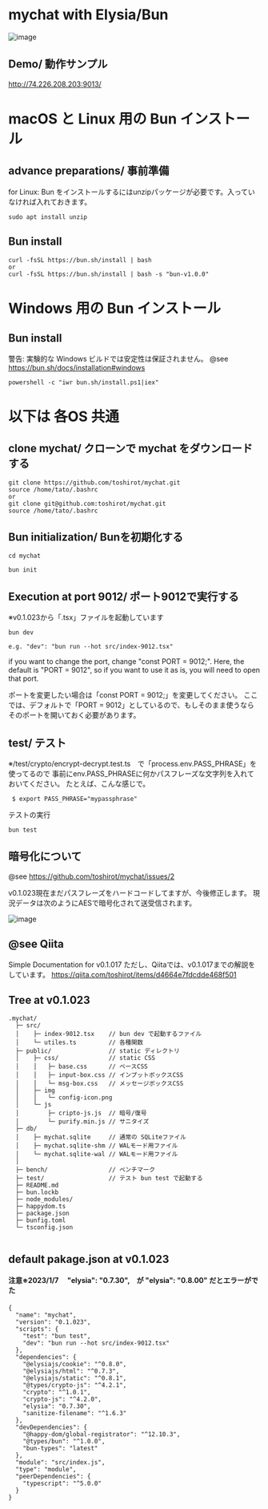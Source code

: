 # mychat with Elysia/Bun

![image](https://github.com/toshirot/mychat/assets/154680/c4ef7aa2-7f31-4440-9ca5-281a2da7bc83)


## Demo/ 動作サンプル

http://74.226.208.203:9013/

# macOS と Linux 用の Bun インストール

## advance preparations/ 事前準備
for Linux: Bun をインストールするにはunzipパッケージが必要です。入っていなければ入れておきます。
```
sudo apt install unzip 
```
## Bun install
```
curl -fsSL https://bun.sh/install | bash
or
curl -fsSL https://bun.sh/install | bash -s "bun-v1.0.0"

```

# Windows 用の Bun インストール

## Bun install

警告: 実験的な Windows ビルドでは安定性は保証されません。
@see  https://bun.sh/docs/installation#windows

```
powershell -c "iwr bun.sh/install.ps1|iex"
```

# 以下は 各OS 共通

## clone mychat/ クローンで mychat をダウンロードする
```
git clone https://github.com/toshirot/mychat.git
source /home/tato/.bashrc
or
git clone git@github.com:toshirot/mychat.git
source /home/tato/.bashrc
```

## Bun initialization/ Bunを初期化する
```
cd mychat
```
```
bun init
```
## Execution at port 9012/ ポート9012で実行する
※v0.1.023から「.tsx」ファイルを起動しています
```
bun dev

e.g. "dev": "bun run --hot src/index-9012.tsx"
```
if you want to change the port, change "const PORT = 9012;".
Here, the default is "PORT = 9012", so if you want to use it as is, you will need to open that port.

ポートを変更したい場合は「const PORT = 9012;」を変更してください。
ここでは、デフォルトで「PORT = 9012」としているので、もしそのまま使うならそのポートを開いておく必要があります。

## test/ テスト

※/test/crypto/encrypt-decrypt.test.ts　で「process.env.PASS_PHRASE」を使ってるので
事前にenv.PASS_PHRASEに何かパスフレーズな文字列を入れておいてください。
たとえば、こんな感じで。
```
 $ export PASS_PHRASE="mypassphrase"
```
テストの実行
```
bun test
```

## 暗号化について

@see https://github.com/toshirot/mychat/issues/2

v0.1.023現在まだパスフレーズをハードコードしてますが、今後修正します。
現況データは次のようにAESで暗号化されて送受信されます。

![image](https://github.com/toshirot/mychat/assets/154680/94d387f5-856f-4ab5-bd9a-6eae2b4ce1eb)

## @see Qiita
Simple Documentation for v0.1.017
ただし、Qiitaでは、v0.1.017までの解説をしています。
https://qiita.com/toshirot/items/d4664e7fdcdde468f501


## Tree at v0.1.023

```
.mychat/
  ├─ src/
  │    ├─ index-9012.tsx    // bun dev で起動するファイル
  │    └─ utiles.ts         // 各種関数
  ├─ public/                // static ディレクトリ
  │    ├─ css/              // static CSS
  │    │   ├─ base.css      // ベースCSS
  │    │   ├─ input-box.css // インプットボックスCSS
  │    │   └─ msg-box.css   // メッセージボックスCSS
  │    ├─ img
  │    │   └─ config-icon.png
  │    └─ js
  │        ├─ cripto-js.js  // 暗号/復号
  │        └─ purify.min.js // サニタイズ
  ├─ db/
  │    ├─ mychat.sqlite     // 通常の SQLiteファイル
  │    ├─ mychat.sqlite-shm // WALモード用ファイル
  │    └─ mychat.sqlite-wal // WALモード用ファイル
  │ 
  ├─ bench/                 // ベンチマーク
  ├─ test/                  // テスト bun test で起動する
  ├─ README.md
  ├─ bun.lockb
  ├─ node_modules/
  ├─ happydom.ts
  ├─ package.json
  ├─ bunfig.toml
  └─ tsconfig.json
 
```

## default pakage.json at v0.1.023

#### 注意※2023/1/7　 "elysia": "0.7.30",　が "elysia": "0.8.00" だとエラーがでた

```
{
  "name": "mychat",
  "version": "0.1.023",
  "scripts": {
    "test": "bun test",
    "dev": "bun run --hot src/index-9012.tsx"
  },
  "dependencies": {
    "@elysiajs/cookie": "^0.8.0",
    "@elysiajs/html": "^0.7.3",
    "@elysiajs/static": "^0.8.1",
    "@types/crypto-js": "^4.2.1",
    "crypto": "^1.0.1",
    "crypto-js": "^4.2.0",
    "elysia": "0.7.30",
    "sanitize-filename": "^1.6.3"
  },
  "devDependencies": {
    "@happy-dom/global-registrator": "^12.10.3",
    "@types/bun": "^1.0.0",
    "bun-types": "latest"
  },
  "module": "src/index.js",
  "type": "module",
  "peerDependencies": {
    "typescript": "^5.0.0"
  }
}
```
